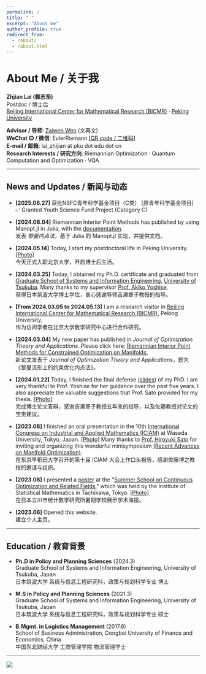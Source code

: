 ```yaml
---
permalink: /
title: " "
excerpt: "About me"
author_profile: true
redirect_from: 
  - /about/
  - /about.html
---
```


# About Me / 关于我

**Zhjian Lai (赖志坚)**  
Postdoc / 博士后  
[Beijing International Center for Mathematical Research (BICMR)](http://bicmr.pku.edu.cn/) · [Peking University](https://english.pku.edu.cn/)

**Advisor / 导师**: [Zaiwen Wen](http://faculty.bicmr.pku.edu.cn/~wenzw/) (文再文)  
**WeChat ID / 微信**: EulerRiemann [[QR code / 二维码]](https://galvinlai.github.io/images/qr_code_300.jpg)  
**E-mail / 邮箱**: lai_zhijian at pku dot edu dot cn  
**Research Interests / 研究方向**: Riemannian Optimization · Quantum Computation and Optimization · VQA  

---

## News and Updates / 新闻与动态

- **[2025.08.27]** 获批NSFC青年科学基金项目（C类） [原青年科学基金项目]  
  ✅ Granted Youth Science Fund Project (Category C)  

- **[2024.08.04]** Riemannian Interior Point Methods has published by using Manopt.jl in Julia, with the [documentation](https://manoptjl.org/stable/solvers/interior_point_Newton/).  
  发表 *黎曼内点法*，基于 Julia 的 Manopt.jl 实现，并提供文档。  

- **[2024.05.14]** Today, I start my postdoctoral life in Peking University. [[Photo]](https://galvinlai.github.io/images/weiming_lake_20240516092531.jpg)  
  今天正式入职北京大学，开启博士后生活。  

- **[2024.03.25]** Today, I obtained my Ph.D. certificate and graduated from [Graduate School of Systems and Information Engineering](https://www.sie.tsukuba.ac.jp/eng/), [University of Tsukuba](https://www.tsukuba.ac.jp/en/). Many thanks to my supervisor [Prof. Akiko Yoshise](https://infoshako.sk.tsukuba.ac.jp/~yoshise/).  
  获得日本筑波大学博士学位，衷心感谢导师吉濑章子教授的指导。  

- **[From 2024.03.05 to 2024.05.13]** I am a research visitor in [Beijing International Center for Mathematical Research (BICMR)](https://bicmr.pku.edu.cn/), Peking University.  
  作为访问学者在北京大学数学研究中心进行合作研究。  

- **[2024.03.04]** My new paper has published in *Journal of Optimization Theory and Applications*. Please click here: [Riemannian Interior Point Methods for Constrained Optimization on Manifolds.](https://doi.org/10.1007/s10957-024-02403-8)  
  新论文发表于 *Journal of Optimization Theory and Applications*，题为《黎曼流形上的约束优化内点法》。  

- **[2024.01.22]** Today, I finished the final defense [(slides)](https://galvinlai.github.io/files/slides/2024_01_22_PhD_FinalDefense.pdf) of my PhD. I am very thankful to Prof. Yoshise for her guidance over the past five years. I also appreciate the valuable suggestions that Prof. Sato provided for my thesis. [[Photo]](https://galvinlai.github.io/images/sato_yoshise_lai_2024-01-22.jpg)  
  完成博士论文答辩，感谢吉濑章子教授五年来的指导，以及佐藤教授对论文的宝贵建议。  

- **[2023.08]** I finished an oral presentation in the 10th [International Congress on Industrial and Applied Mathematics (ICIAM)](https://iciam2023.org/) at Waseda University, Tokyo, Japan. [[Photo]](https://galvinlai.github.io/images/ICIAM2023.jpg) Many thanks to [Prof. Hiroyuki Sato](https://sites.google.com/site/hiroyukisatoeng/home) for inviting and organizing this wonderful minisymposium [(Recent Advances on Manifold Optimization)](https://iciam2023.org/registered_data?id=01064).  
  在东京早稻田大学召开的第十届 ICIAM 大会上作口头报告，感谢佐藤博之教授的邀请与组织。  

- **[2023.08]** I presented a [poster](https://galvinlai.github.io/talks/) at the "[Summer School on Continuous Optimization and Related Fields](https://www.ism.ac.jp/~mirai/sscoke/2023/)," which was held by the Institute of Statistical Mathematics in Tachikawa, Tokyo. [[Photo]](https://galvinlai.github.io/images/2023-08-11-sscoke-group-photo-b.jpg)  
  在日本立川市统计数学研究所暑期学校展示学术海报。  

- **[2023.06]** Opened this website.  
  建立个人主页。  

---

## Education / 教育背景

- **Ph.D in Policy and Planning Sciences** (2024.3)  
  Graduate School of Systems and Information Engineering, University of Tsukuba, Japan  
  日本筑波大学 系统与信息工程研究科，政策与规划科学专业 博士  

- **M.S in Policy and Planning Sciences** (2021.3)  
  Graduate School of Systems and Information Engineering, University of Tsukuba, Japan  
  日本筑波大学 系统与信息工程研究科，政策与规划科学专业 硕士  

- **B.Mgmt. in Logistics Management** (2017.6)  
  School of Business Administration, Dongbei University of Finance and Economics, China  
  中国东北财经大学 工商管理学院 物流管理学士  

---

<a href='https://clustrmaps.com/site/1bv2n'  title='Visit tracker / 访问统计'>
  <img src='//clustrmaps.com/map_v2.png?cl=ffffff&w=300&t=n&d=J6_1YGeLg-J7t5ToGOrm1lj_HeE4j7CR-SSuDJOBqso&co=2d78ad&ct=ffffff'/>
</a>
